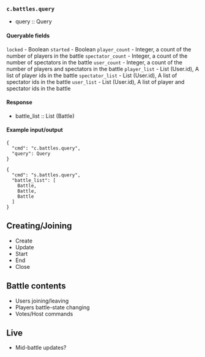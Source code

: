 ### `c.battles.query`
* query :: Query

#### Queryable fields
`locked` - Boolean
`started` - Boolean
`player_count` - Integer, a count of the number of players in the battle
`spectator_count` - Integer, a count of the number of spectators in the battle
`user_count` - Integer, a count of the number of players and spectators in the battle
`player_list` - List (User.id), A list of player ids in the battle
`spectator_list` - List (User.id), A list of spectator ids in the battle
`user_list` - List (User.id), A list of player and spectator ids in the battle

#### Response
* battle_list :: List (Battle)

#### Example input/output
```
{
  "cmd": "c.battles.query",
  "query": Query
}

{
  "cmd": "s.battles.query",
  "battle_list": [
    Battle,
    Battle,
    Battle
  ]
}
```

## Creating/Joining
- Create
- Update
- Start
- End
- Close

## Battle contents
- Users joining/leaving
- Players battle-state changing
- Votes/Host commands

## Live
- Mid-battle updates?
